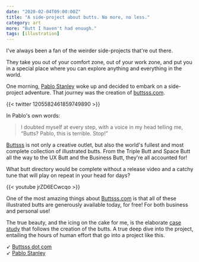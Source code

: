 ```yaml
---
date: "2020-02-04T09:00:00Z"
title: "A side-project about butts. No more, no less."
category: art
more: "Butt I haven't had enough."
tags: [illustration]
---
```

I've always been a fan of the weirder side-projects that're out there. 

They take you out of your comfort zone, out of your work zone, and put you in a special place where you can explore anything and everything in the world.

One morning, [Pablo Stanley](https://www.pablostanley.com/) woke up and decided to embark on a side-project adventure. That journey was the creation of [buttsss.com](https://www.buttsss.com/).

{{< twitter 1205582461859749890 >}}

In Pablo's own words:

> I doubted myself at every step, with a voice in my head telling me, “Butts? Pablo, this is terrible. Stop!” 

[Buttsss](https://www.buttsss.com/) is not only a creative outlet, but also the world's fullest and most complete collection of illustrated butts. From the Triple Butt and Space Butt all the way to the UX Butt and the Business Butt, they're all accounted for!

<!--more-->

What butt directory would be complete without a release video and a catchy tune that will play on repeat in your head for days?

{{< youtube jrZD6ECwcqo >}}

One of the most amazing things about [Buttsss.com](https://www.buttsss.com/) is that all of these illustrated butts are generously available today, for free! For both business and personal use!

The true beauty, and the icing on the cake for me, is the elaborate [case study](https://modus.medium.com/buttsss-case-study-a8d35f604c1b) that follows the creation of the butts. A true deep dive into the project, entailing the hours of human effort that go into a project like this. 

➶ [Buttsss dot com](https://www.buttsss.com/)  
➶ [Pablo Stanley](https://www.pablostanley.com/)
